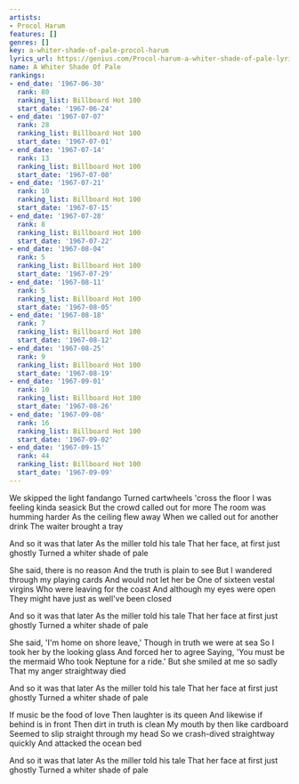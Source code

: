 ```yaml
---
artists:
- Procol Harum
features: []
genres: []
key: a-whiter-shade-of-pale-procol-harum
lyrics_url: https://genius.com/Procol-harum-a-whiter-shade-of-pale-lyrics
name: A Whiter Shade Of Pale
rankings:
- end_date: '1967-06-30'
  rank: 80
  ranking_list: Billboard Hot 100
  start_date: '1967-06-24'
- end_date: '1967-07-07'
  rank: 28
  ranking_list: Billboard Hot 100
  start_date: '1967-07-01'
- end_date: '1967-07-14'
  rank: 13
  ranking_list: Billboard Hot 100
  start_date: '1967-07-08'
- end_date: '1967-07-21'
  rank: 10
  ranking_list: Billboard Hot 100
  start_date: '1967-07-15'
- end_date: '1967-07-28'
  rank: 8
  ranking_list: Billboard Hot 100
  start_date: '1967-07-22'
- end_date: '1967-08-04'
  rank: 5
  ranking_list: Billboard Hot 100
  start_date: '1967-07-29'
- end_date: '1967-08-11'
  rank: 5
  ranking_list: Billboard Hot 100
  start_date: '1967-08-05'
- end_date: '1967-08-18'
  rank: 7
  ranking_list: Billboard Hot 100
  start_date: '1967-08-12'
- end_date: '1967-08-25'
  rank: 9
  ranking_list: Billboard Hot 100
  start_date: '1967-08-19'
- end_date: '1967-09-01'
  rank: 10
  ranking_list: Billboard Hot 100
  start_date: '1967-08-26'
- end_date: '1967-09-08'
  rank: 16
  ranking_list: Billboard Hot 100
  start_date: '1967-09-02'
- end_date: '1967-09-15'
  rank: 44
  ranking_list: Billboard Hot 100
  start_date: '1967-09-09'
---
```

We skipped the light fandango
Turned cartwheels 'cross the floor
I was feeling kinda seasick
But the crowd called out for more
The room was humming harder
As the ceiling flew away
When we called out for another drink
The waiter brought a tray


And so it was that later
As the miller told his tale
That her face, at first just ghostly
Turned a whiter shade of pale

She said, there is no reason
And the truth is plain to see
But I wandered through my playing cards
And would not let her be
One of sixteen vestal virgins
Who were leaving for the coast
And although my eyes were open
They might have just as well've been closed


And so it was that later
As the miller told his tale
That her face at first just ghostly
Turned a whiter shade of pale

She said, 'I'm home on shore leave,'
Though in truth we were at sea
So I took her by the looking glass
And forced her to agree
Saying, 'You must be the mermaid
Who took Neptune for a ride.'
But she smiled at me so sadly
That my anger straightway died


And so it was that later
As the miller told his tale
That her face at first just ghostly
Turned a whiter shade of pale


If music be the food of love
Then laughter is its queen
And likewise if behind is in front
Then dirt in truth is clean
My mouth by then like cardboard
Seemed to slip straight through my head
So we crash-dived straightway quickly
And attacked the ocean bed


And so it was that later
As the miller told his tale
That her face at first just ghostly
Turned a whiter shade of pale
